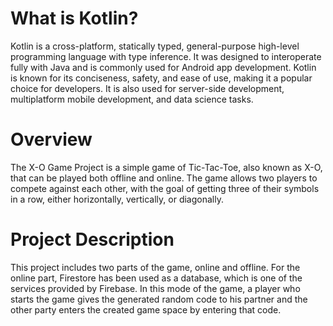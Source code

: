 # What is Kotlin?

Kotlin is a cross-platform, statically typed, general-purpose high-level programming language with type inference. It was designed to interoperate fully with Java and is commonly used for Android app development. Kotlin is known for its conciseness, safety, and ease of use, making it a popular choice for developers. It is also used for server-side development, multiplatform mobile development, and data science tasks.

# Overview
The X-O Game Project is a simple game of Tic-Tac-Toe, also known as X-O, that can be played both offline and online. The game allows two players to compete against each other, with the goal of getting three of their symbols in a row, either horizontally, vertically, or diagonally.

# Project Description
This project includes two parts of the game, online and offline.
 For the online part, Firestore has been used as a database, which is one of the services provided by Firebase. In this mode of the game, a player who starts the game gives the generated random code to his partner and the other party enters the created game space by entering that code.
